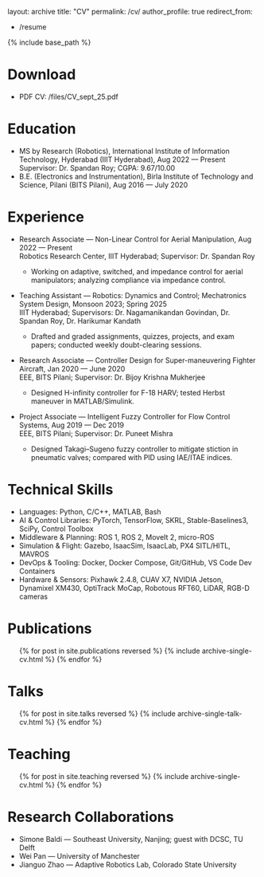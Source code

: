 layout: archive
title: "CV"
permalink: /cv/
author_profile: true
redirect_from:
  - /resume

{% include base_path %}

Download
======
* PDF CV: /files/CV_sept_25.pdf

Education
======
* MS by Research (Robotics), International Institute of Information Technology, Hyderabad (IIIT Hyderabad), Aug 2022 — Present  
  Supervisor: Dr. Spandan Roy; CGPA: 9.67/10.00
* B.E. (Electronics and Instrumentation), Birla Institute of Technology and Science, Pilani (BITS Pilani), Aug 2016 — July 2020

Experience
======
* Research Associate — Non-Linear Control for Aerial Manipulation, Aug 2022 — Present  
  Robotics Research Center, IIIT Hyderabad; Supervisor: Dr. Spandan Roy  
  - Working on adaptive, switched, and impedance control for aerial manipulators; analyzing compliance via impedance control.

* Teaching Assistant — Robotics: Dynamics and Control; Mechatronics System Design, Monsoon 2023; Spring 2025  
  IIIT Hyderabad; Supervisors: Dr. Nagamanikandan Govindan, Dr. Spandan Roy, Dr. Harikumar Kandath  
  - Drafted and graded assignments, quizzes, projects, and exam papers; conducted weekly doubt-clearing sessions.

* Research Associate — Controller Design for Super-maneuvering Fighter Aircraft, Jan 2020 — June 2020  
  EEE, BITS Pilani; Supervisor: Dr. Bijoy Krishna Mukherjee  
  - Designed H-infinity controller for F-18 HARV; tested Herbst maneuver in MATLAB/Simulink.

* Project Associate — Intelligent Fuzzy Controller for Flow Control Systems, Aug 2019 — Dec 2019  
  EEE, BITS Pilani; Supervisor: Dr. Puneet Mishra  
  - Designed Takagi–Sugeno fuzzy controller to mitigate stiction in pneumatic valves; compared with PID using IAE/ITAE indices.

Technical Skills
======
* Languages: Python, C/C++, MATLAB, Bash
* AI & Control Libraries: PyTorch, TensorFlow, SKRL, Stable-Baselines3, SciPy, Control Toolbox
* Middleware & Planning: ROS 1, ROS 2, MoveIt 2, micro-ROS
* Simulation & Flight: Gazebo, IsaacSim, IsaacLab, PX4 SITL/HITL, MAVROS
* DevOps & Tooling: Docker, Docker Compose, Git/GitHub, VS Code Dev Containers
* Hardware & Sensors: Pixhawk 2.4.8, CUAV X7, NVIDIA Jetson, Dynamixel XM430, OptiTrack MoCap, Robotous RFT60, LiDAR, RGB-D cameras

Publications
======
  <ul>{% for post in site.publications reversed %}
    {% include archive-single-cv.html %}
  {% endfor %}</ul>
  
Talks
======
  <ul>{% for post in site.talks reversed %}
    {% include archive-single-talk-cv.html  %}
  {% endfor %}</ul>
  
Teaching
======
  <ul>{% for post in site.teaching reversed %}
    {% include archive-single-cv.html %}
  {% endfor %}</ul>
  
Research Collaborations
======
* Simone Baldi — Southeast University, Nanjing; guest with DCSC, TU Delft
* Wei Pan — University of Manchester
* Jianguo Zhao — Adaptive Robotics Lab, Colorado State University
